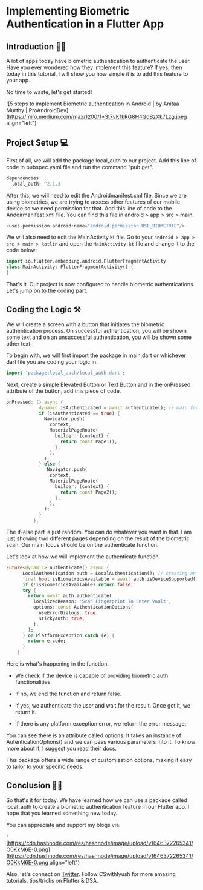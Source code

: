 # Implementing Biometric Authentication in a Flutter App

## Introduction ✌🏻

A lot of apps today have biometric authentication to authenticate the user. Have you ever wondered how they implement this feature? If yes, then today in this tutorial, I will show you how simple it is to add this feature to your app.

No time to waste, let's get started!

![5 steps to implement Biometric authentication in Android | by Anitaa Murthy  | ProAndroidDev](https://miro.medium.com/max/1200/1*3t7vK1kRG8H4GdBzXk7Lzg.jpeg align="left")

## Project Setup 💻

First of all, we will add the package local\_auth to our project. Add this line of code in pubspec.yaml file and run the command "pub get".

```dart
dependencies:
  local_auth: ^2.1.3
```

After this, we will need to edit the Androidmanifest.xml file. Since we are using biometrics, we are trying to access other features of our mobile device so we need permission for that. Add this line of code to the Andoirmanifest.xml file. You can find this file in android &gt; app &gt; src &gt; main.

```dart
<uses-permission android:name="android.permission.USE_BIOMETRIC"/>
```

We will also need to edit the MainActivity.kt file. Go to your `android > app > src > main > kotlin` and open the `MainActivity.kt` file and change it to the code below:

```dart
import io.flutter.embedding.android.FlutterFragmentActivity
class MainActivity: FlutterFragmentActivity() {
}
```

That's it. Our project is now configured to handle biometric authentications. Let's jump on to the coding part.

## Coding the Logic ⚒️

We will create a screen with a button that initiates the biometric authentication process. On successful authentication, you will be shown some text and on an unsuccessful authentication, you will be shown some other text.

To begin with, we will first import the package in main.dart or whichever dart file you are coding your logic in.

```dart
import 'package:local_auth/local_auth.dart';
```

Next, create a simple Elevated Button or Text Button and in the onPressed attribute of the button, add this piece of code.

```dart
onPressed: () async {
            dynamic isAuthenticated = await authenticate(); // main focus.
            if (isAuthenticated == true) {
              Navigator.push(
                context,
                MaterialPageRoute(
                  builder: (context) {
                    return const Page1();
                  },
                ),
              );
            } else {
               Navigator.push(
                context,
                MaterialPageRoute(
                  builder: (context) {
                    return const Page2();
                  },
                ),
              );
            }
          },
```

The if-else part is just random. You can do whatever you want in that. I am just showing two different pages depending on the result of the biometric scan. Our main focus should be on the authenticate function.

Let's look at how we will implement the authenticate function.

```dart
Future<dynamic> authenticate() async {
      LocalAuthentication auth = LocalAuthentication(); // creating an instance
      final bool isBiometricsAvailable = await auth.isDeviceSupported(); // checking if device supports biometric
      if (!isBiometricsAvailable) return false;
      try {
        return await auth.authenticate(
          localizedReason: 'Scan Fingerprint To Enter Vault',
          options: const AuthenticationOptions(
            useErrorDialogs: true,
            stickyAuth: true,
          ),
        );
      } on PlatformException catch (e) {
        return e.code;
      }
    }
```

Here is what's happening in the function.

* We check if the device is capable of providing biometric auth functionalities
    
* If no, we end the function and return false.
    
* If yes, we authenticate the user and wait for the result. Once got it, we return it.
    
* If there is any platform exception error, we return the error message.
    

You can see there is an attribute called options. It takes an instance of AutenticationOptions() and we can pass various parameters into it. To know more about it, I suggest you read their docs.

This package offers a wide range of customization options, making it easy to tailor to your specific needs.

## Conclusion 👋🏻

So that's it for today. We have learned how we can use a package called local\_auth to create a biometric authentication feature in our Flutter app. I hope that you learned something new today.

You can appreciate and support my blogs via.

![https://cdn.hashnode.com/res/hashnode/image/upload/v1646372265341/O0KkM6E-0.png](https://cdn.hashnode.com/res/hashnode/image/upload/v1646372265341/O0KkM6E-0.png align="left")

Also, let's connect on [Twitter](https://twitter.com/Iyush004). Follow CSwithIyush for more amazing tutorials, tips/tricks on Flutter & DSA.